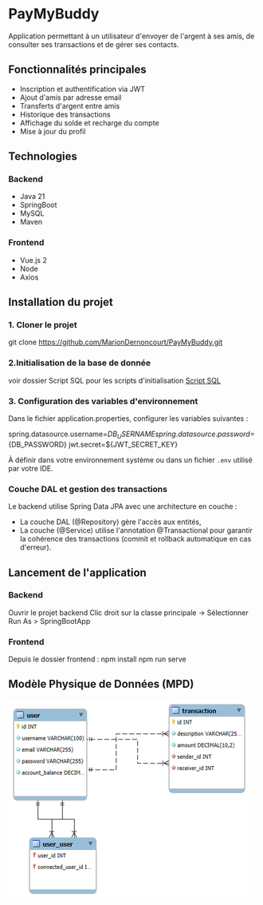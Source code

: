 # PayMyBuddy

Application permettant à un utilisateur d'envoyer de l'argent à ses amis, de consulter ses transactions et de gérer ses contacts.

## Fonctionnalités principales

- Inscription et authentification via JWT
- Ajout d'amis par adresse email
- Transferts d'argent entre amis
- Historique des transactions
- Affichage du solde et recharge du compte
- Mise à jour du profil

## Technologies
### Backend
- Java 21
- SpringBoot 
- MySQL
- Maven

### Frontend
- Vue.js 2
- Node
- Axios

## Installation du projet
### 1. Cloner le projet
git clone https://github.com/MarionDernoncourt/PayMyBuddy.git

### 2.Initialisation de la base de donnée 
voir dossier Script SQL pour les scripts d'initialisation [Script SQL](./scripts/sql/init.sql)

### 3. Configuration des variables d'environnement 
Dans le fichier application.properties, configurer les variables suivantes : 

spring.datasource.username=${DB_USERNAME}
spring.datasource.password=${DB_PASSWORD}
jwt.secret=${JWT_SECRET_KEY}

À définir dans votre environnement système ou dans un fichier `.env` utilisé par votre IDE.

### Couche DAL et gestion des transactions

Le backend utilise Spring Data JPA avec une architecture en couche : 
- La couche DAL (@Repository) gère l'accès aux entités,
- La couche (@Service) utilise l'annotation @Transactional pour garantir la cohérence des transactions (commit et rollback automatique en cas d'erreur).

## Lancement de l'application
### Backend
Ouvrir le projet backend
Clic droit sur la classe principale -> Sélectionner Run As > SpringBootApp

### Frontend
Depuis le dossier frontend : 
npm install
npm run serve

## Modèle Physique de Données (MPD)

![Modèle Physique de Données](MPD.png)
